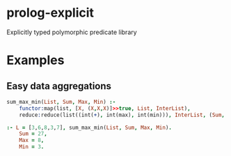 # prolog-explicit
Explicitly typed polymorphic predicate library

# Examples

## Easy data aggregations

```prolog
sum_max_min(List, Sum, Max, Min) :-
    functor:map(list, [X, (X,X,X)]>>true, List, InterList),
    reduce:reduce(list((int(+), int(max), int(min))), InterList, (Sum, Max, Min)).

:- L = [3,6,8,3,7], sum_max_min(List, Sum, Max, Min).
    Sum = 27,
    Max = 8,
    Min = 3.
```